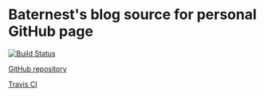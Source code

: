 # Baternest's blog source for personal GitHub page

[![Build Status](https://travis-ci.org/Baternest/baternest.github.io.svg?branch=source)](https://travis-ci.org/Baternest/baternest.github.io)

[GitHub repository](https://github.com/Baternest/baternest.github.io.git)

[Travis CI](https://travis-ci.org/Baternest/baternest.github.io)